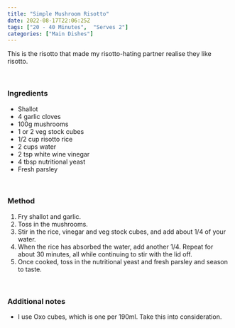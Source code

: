 ```yaml
---
title: "Simple Mushroom Risotto"
date: 2022-08-17T22:06:25Z
tags: ["20 - 40 Minutes",  "Serves 2"]
categories: ["Main Dishes"]
---
```

This is the risotto that made my risotto-hating partner realise they like risotto.
&nbsp;

&nbsp;
### Ingredients
* Shallot
* 4 garlic cloves
* 100g mushrooms
* 1 or 2 veg stock cubes
* 1/2 cup risotto rice
* 2 cups water
* 2 tsp white wine vinegar
* 4 tbsp nutritional yeast
* Fresh parsley
&nbsp;

&nbsp;
### Method
1. Fry shallot and garlic.
2. Toss in the mushrooms. 
3. Stir in the rice, vinegar and veg stock cubes, and add about 1/4 of your water.
4. When the rice has absorbed the water, add another 1/4. Repeat for about 30 minutes, all while continuing to stir with the lid off. 
5. Once cooked, toss in the nutritional yeast and fresh parsley and season to taste.
&nbsp;

&nbsp;
### Additional notes
* I use Oxo cubes, which is one per 190ml. Take this into consideration.

